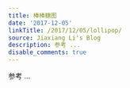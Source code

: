 ```yaml
---
title: 棒棒糖图
date: '2017-12-05'
linkTitle: /2017/12/05/lollipop/
source: Jiaxiang Li's Blog
description: 参考 ...
disable_comments: true
---
```

参考 ...
